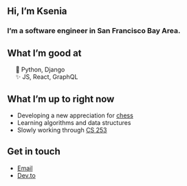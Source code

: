 ## Hi, I’m Ksenia  
### I’m a software engineer in San Francisco Bay Area.

What I’m good at
---
&nbsp;&nbsp;&nbsp;&nbsp;&nbsp;🐍  Python, Django  
&nbsp;&nbsp;&nbsp;&nbsp;&nbsp;✨  JS, React, GraphQL

What I’m up to right now
---
* Developing a new appreciation for [chess](https://www.chess.com)
* Learning algorithms and data structures
* Slowly working through [CS 253](https://web.stanford.edu/class/cs253/)

Get in touch
---
* [Email]()
* [Dev.to]()
